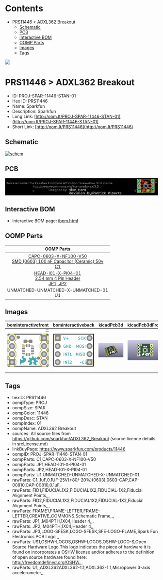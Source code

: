 



Contents
========

* [PRS11446 > ADXL362 Breakout](#prs11446--adxl362-breakout)
	* [Schematic](#schematic)
	* [PCB](#pcb)
	* [Interactive BOM](#interactive-bom)
	* [OOMP Parts](#oomp-parts)
	* [Images](#images)
	* [Tags](#tags)
  
![][im]
# PRS11446 > ADXL362 Breakout

- ID: PROJ-SPAR-11446-STAN-01
- Hex ID: PRS11446
- Name: Sparkfun
- Description: Sparkfun
- Long Link: [http://oom.lt/PROJ-SPAR-11446-STAN-01](http://oom.lt/PROJ-SPAR-11446-STAN-01)
- Short Link: [http://oom.lt/PRS11446](http://oom.lt/PRS11446)

## Schematic
  
[![schem](eagleSchemImage.png)](eagleSchemImage.png)
## PCB
  
[![pcb](eagleImage.png)](eagleImage.png)
## Interactive BOM

- Interactive BOM page: [ibom.html](https://htmlpreview.github.io/?https://github.com/oomlout/oomlout_OOMP_projects/blob/main/PROJ-SPAR-11446-STAN-01/kicad/bom/ibom.html)

## OOMP Parts
  

|OOMP Parts|
| :---: |
|[CAPC-0603-X-NF100-V50<br> SMD (0603) 100 nF Capacitor (Ceramic) 50v<br> C1](https://github.com/oomlout/oomlout_OOMP_parts/tree/main/CAPC-0603-X-NF100-V50/)|
|[HEAD-I01-X-PI04-01<br> 2.54 mm 4 Pin Header<br> JP1, JP2](https://github.com/oomlout/oomlout_OOMP_parts/tree/main/HEAD-I01-X-PI04-01/)|
|UNMATCHED-UNMATCHED-X-UNMATCHED-01<BR>U1|

## Images
  
  

|bominteractivefront|bominteractiveback|kicadPcb3d|kicadPcb3dFront|kicadPcb3dBack|eagleImage|eagleSchemImage|
| :---: | :---: | :---: | :---: | :---: | :---: | :---: |
|[![bominteractivefront](bomFront_140.png)](bomFront.png)|[![bominteractiveback](bomBack_140.png)](bomBack.png)|[![kicadPcb3d](kicadPcb3d_140.png)](kicadPcb3d.png)|[![kicadPcb3dFront](kicadPcb3dFront_140.png)](kicadPcb3dFront.png)|[![kicadPcb3dBack](kicadPcb3dBack_140.png)](kicadPcb3dBack.png)|[![eagleImage](eagleImage_140.png)](eagleImage.png)|[![eagleSchemImage](eagleSchemImage_140.png)](eagleSchemImage.png)|

## Tags

- hexID: PRS11446
- oompType: PROJ
- oompSize: SPAR
- oompColor: 11446
- oompDesc: STAN
- oompIndex: 01
- oompName: ADXL362 Breakout
- sources: All source files from https://github.com/sparkfun/ADXL362_Breakout (source licence details in srcLicense.md)
- linkBuyPage: https://www.sparkfun.com/products/11446
- oompID: PROJ-SPAR-11446-STAN-01
- oompParts: C1,CAPC-0603-X-NF100-V50
- oompParts: JP1,HEAD-I01-X-PI04-01
- oompParts: JP2,HEAD-I01-X-PI04-01
- oompParts: U1,UNMATCHED-UNMATCHED-X-UNMATCHED-01
- rawParts: C1,.1uF,0.1UF-25V(+80/-20%)(0603),0603-CAP,CAP-00810,CAP-00810,0.1uF,
- rawParts: FID1,FIDUCIAL1X2,FIDUCIAL1X2,FIDUCIAL-1X2,Fiducial Alignment Points,,,
- rawParts: FID2,FIDUCIAL1X2,FIDUCIAL1X2,FIDUCIAL-1X2,Fiducial Alignment Points,,,
- rawParts: FRAME1,FRAME-LETTER,FRAME-LETTER,CREATIVE_COMMONS,Schematic Frame,,,
- rawParts: JP1,,M04PTH,1X04,Header 4,,,
- rawParts: JP2,,M04PTH,1X04,Header 4,,,
- rawParts: JP3,LOGO-SFESK,LOGO-SFESK,SFE-LOGO-FLAME,Spark Fun Electronics PCB Logo,,,
- rawParts: U$1,OSHW-LOGOS,OSHW-LOGOS,OSHW-LOGO-S,Open Source Hardware Logo This logo indicates the piece of hardware it is found on incorporates a OSHW license and/or adheres to the definition of open source hardware found here: http://freedomdefined.org/OSHW,,,
- rawParts: U1,,ADXL362ADXL362-1:1,ADXL362-1:1,Micropower 3-axis accelerometer,,,



[im]: kicadPcb3d_450.png
